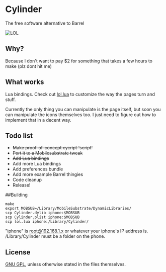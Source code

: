 # Cylinder

The free software alternative to Barrel

![LOL](http://i.imgur.com/JhSytf7m.png)

## Why?

Because I don't want to pay $2 for something that takes a few hours to make (plz dont hit me)

## What works

Lua bindings. Check out [lol.lua](https://github.com/rweichler/cylinder/blob/master/lol.lua) to customize the way the pages turn and stuff.

Currently the only thing you can manipulate is the page itself,
but soon you can manipulate the icons themselves too. I just need to
figure out how to implement that in a decent way.

## Todo list

* ~~Make proof-of-concept cycript 'script'~~
* ~~Port it to a Mobilesubstrate tweak~~
* ~~Add Lua bindings~~
* Add more Lua bindings
* Add preferences bundle
* Add more example Barrel thingies
* Code cleanup
* Release!

##Building

```
make
export MOBSUB=/Library/MobileSubstrate/DynamicLibraries/
scp Cylinder.dylib iphone:$MOBSUB
scp Cylinder.plist iphone:$MOBSUB
scp lol.lua iphone:/Library/Cylinder/
```

"iphone" is root@192.168.1.x or whatever your iphone's IP address is.
/Library/Cylinder must be a folder on the phone.

## License

[GNU GPL](https://github.com/rweichler/cylinder/blob/master/LICENSE), unless otherwise stated in the files themselves.
